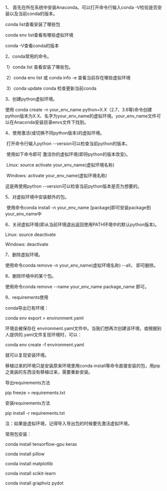 1、 首先在所在系统中安装Anaconda。可以打开命令行输入conda -V检验是否安装以及当前conda的版本。

conda list查看安装了哪些包

conda env list查看有哪些虚拟环境

conda -V查看conda的版本

 

2、conda常用的命令。

​       1）conda list 查看安装了哪些包。

​    2）conda env list 或 conda info -e 查看当前存在哪些虚拟环境

​    3）conda update conda 检查更新当前conda

 

3、创建python虚拟环境。

使用 conda create -n your_env_name python=X.X（2.7、3.6等)命令创建python版本为X.X、名字为your_env_name的虚拟环境。your_env_name文件可以在Anaconda安装目录envs文件下找到。

 

4、使用激活(或切换不同python版本)的虚拟环境。

​    打开命令行输入python --version可以检查当前python的版本。

​    使用如下命令即可 激活你的虚拟环境(即将python的版本改变)。

​    Linux:  source activate your_env_name(虚拟环境名称)

​    Windows: activate your_env_name(虚拟环境名称)

   这是再使用python --version可以检查当前python版本是否为想要的。

 

5、对虚拟环境中安装额外的包。

​    使用命令conda install -n your_env_name [package]即可安装package到your_env_name中

 

6、关闭虚拟环境(即从当前环境退出返回使用PATH环境中的默认python版本)。

   Linux: source deactivate

   Windows: deactivate

 

7、删除虚拟环境。

   使用命令conda remove -n your_env_name(虚拟环境名称) --all， 即可删除。

 

8、删除环境中的某个包。

   使用命令conda remove --name your_env_name  package_name 即可。

 

9、requirements使用

conda导出已有环境：

conda env export > environment.yaml

环境会被保存在 environment.yaml文件中。当我们想再次创建该环境，或根据别人提供的.yaml文件复现环境时，可以：

conda env create -f environment.yaml

就可以复现安装环境。

 

移植过来的环境只是安装原来环境里用conda install等命令直接安装的包，用pip之类装的东西没有移植过来，需要重新安装。

 

导出requirements方法

pip freeze > requirements.txt

安装requirements方法

pip install -r requirements.txt

 

注：如果是虚拟环境，记得导入导出包的时候要先激活虚拟环境。



常用包安装：

conda install tensorflow-gpu keras

conda install pillow

conda install matplotlib

conda install scikit-learn

conda install graphviz pydot